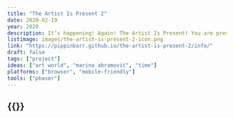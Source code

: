 ```yaml
---
title: "The Artist Is Present 2"
date: 2020-02-19
year: 2020
description: It’s happening! Again! The Artist Is Present! You are present! The artist is you! Put on your red dress and sit in the famous chair! Lock eyes with your audience! Be there now!
listimage: images/the-artist-is-present-2-icon.png
link: "https://pippinbarr.github.io/the-artist-is-present-2/info/"
draft: false
tags: ["project"]
ideas: ["art world", "marina abramović", "time"]
platforms: ["browser", "mobile-friendly"]
tools: ["phaser"]
---
```


## {{<param title >}}
